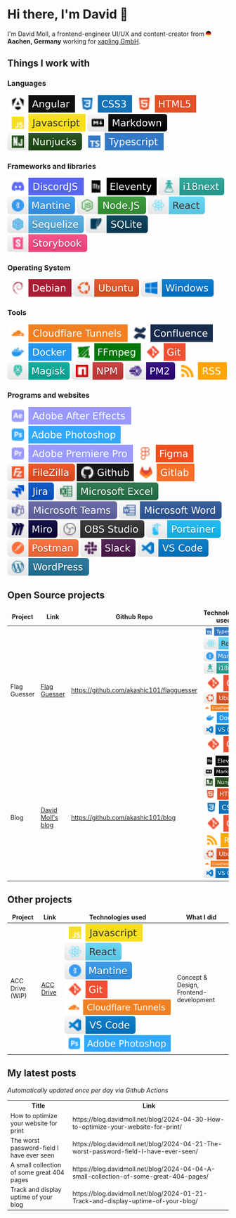 # Hi there, I'm David 👋

I'm David Moll, a frontend-engineer UI/UX and content-creator from <img src="./graphics/germany.png" alt="flag of Germany" width="12"/> **Aachen, Germany** working for [xapling GmbH](https://xapling.de).

## Things I work with

### Languages

![Angular](graphics/angular.svg) ![CSS3](graphics/css3.svg) ![HTML5](graphics/html5.svg) ![Javascript](graphics/javascript.svg) ![Markdown](graphics/markdown.svg) ![Nunjucks](graphics/nunjucks.svg) ![typescript](graphics/typescript.svg)

### Frameworks and libraries

![DiscordJS](graphics/discordjs.svg) ![Eleventy](graphics/eleventy.svg) ![i18next](graphics/i18next.svg) ![Mantine](graphics/mantine.svg) ![NodeJS](graphics/nodejs.svg) ![React](graphics/react.svg) ![Sequelize](graphics/sequelize.svg) ![sqlite](graphics/sqlite.svg) ![Storybook](graphics/storybook.svg)

### Operating System

![Debian](graphics/debian.svg) ![Ubuntu](graphics/ubuntu.svg) ![Windows](graphics/windows.svg)

### Tools

![Cloudflare Tunnels](graphics/cloudflaretunnels.svg) ![Confluence](graphics/confluence.svg) ![Docker](graphics/docker.svg) ![FFmpeg](graphics/ffmpeg.svg) ![git](graphics/git.svg) ![Magisk](graphics/magisk.svg) ![NPM](graphics/npm.svg) ![pm2](graphics/pm2.svg) ![RSS](graphics/rss.svg)

### Programs and websites

![Adobe After Effects](graphics/adobeaftereffects.svg) ![Adobe Photoshop](graphics/adobephotoshop.svg) ![Adobe Premiere Pro](graphics/adobepremierepro.svg) ![Figma](graphics/figma.svg) ![Filezilla](graphics/filezilla.svg) ![github](graphics/github.svg) ![gitlab](graphics/gitlab.svg) ![Jira](graphics/jira.svg) ![Excel](graphics/microsoftexcel.svg) ![Teams](graphics/microsoftteams.svg) ![Word](graphics/microsoftword.svg) ![Miro](graphics/miro.svg) ![OBS](graphics/obsstudio.svg) ![Portainer](graphics/portainer.svg) ![Postman](graphics/postman.svg) ![Slack](graphics/slack.svg) ![VS Code](graphics/vscode.svg) ![Wordpress](graphics/wordpress.svg)

## Open Source projects
<table>
    <thead align="center">
    <tr>
        <td><b>Project</b></td>
        <td><b>Link</b></td>
        <td><b>Github Repo</b></td>
        <td><b>Technologies used</b></td>
    </tr>
    </thead>
    <tbody>
        <tr>
            <td>Flag Guesser</td>
            <td><a href="https://flags.davidmoll.net">Flag Guesser</a></td>
            <td><a href="https://github.com/akashic101/flag-guesser">https://github.com/akashic101/flagguesser</a></td>
            <td><img src="graphics/typescript.svg"> <img src="graphics/react.svg"> <img src="graphics/mantine.svg"> <img src="graphics/i18next.svg"> <img src="graphics/git.svg"> <img src="graphics/ubuntu.svg"> <img src="graphics/cloudflaretunnels.svg"> <img src="graphics/docker.svg"> <img src="graphics/vscode.svg"> <img src="graphics/git.svg"> </td>
        </tr>
        <tr>
            <td>Blog</td>
            <td><a href="https://blog.davidmoll.net">David Moll's blog</a></td>
            <td><a href="https://github.com/akashic101/blog">https://github.com/akashic101/blog</a></td>
            <td><img src="graphics/eleventy.svg"> <img src="graphics/markdown.svg"> <img src="graphics/nunjucks.svg"> <img src="graphics/html5.svg"> <img src="graphics/css3.svg"> <img src="graphics/git.svg"> <img src="graphics/rss.svg"> <img src="graphics/ubuntu.svg"> <img src="graphics/cloudflaretunnels.svg"> <img src="graphics/vscode.svg"></td>
        </tr>
    </tbody>
</table>

## Other projects
<table>
    <thead align="center">
    <tr>
        <td><b>Project</b></td>
        <td><b>Link</b></td>
        <td><b>Technologies used</b></td>
        <td><b>What I did</b></td>
    </tr>
    </thead>
    <tbody>
        <tr>
            <td>ACC Drive (WIP)</td>
            <td><a href="https://www2.accdrive.de/">ACC Drive</a></td>
            <td><img src="graphics/javascript.svg"> <img src="graphics/react.svg"> <img src="graphics/mantine.svg"> <img src="graphics/git.svg"> <img src="graphics/cloudflaretunnels.svg"> <img src="graphics/vscode.svg"> <img src="graphics/adobephotoshop.svg"> </td>
            <td>Concept & Design, Frontend-development</td>
        </tr>
    </tbody>
</table>

## My latest posts
*Automatically updated once per day via Github Actions*

<table>
  <tr><th>Title</th><th>Link</th></tr>
  <!-- BLOG-POST-LIST:START --><tr><td>How to optimize your website for print</td><td>https://blog.davidmoll.net/blog/2024-04-30-How-to-optimize-your-website-for-print/</td></tr><tr><td>The worst password-field I have ever seen</td><td>https://blog.davidmoll.net/blog/2024-04-21-The-worst-password-field-I-have-ever-seen/</td></tr><tr><td>A small collection of some great 404 pages</td><td>https://blog.davidmoll.net/blog/2024-04-04-A-small-collection-of-some-great-404-pages/</td></tr><tr><td>Track and display uptime of your blog</td><td>https://blog.davidmoll.net/blog/2024-01-21-Track-and-display-uptime-of-your-blog/</td></tr><!-- BLOG-POST-LIST:END -->
</table>
</ul>
